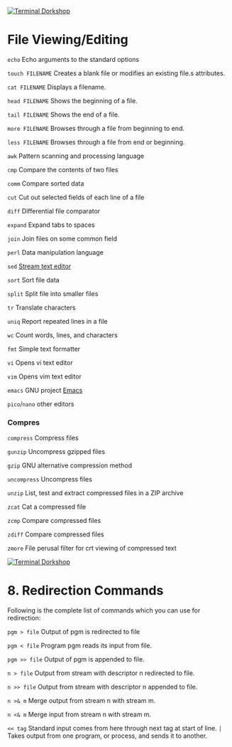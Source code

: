 [![Terminal Dorkshop](https://raw.github.com/patriciogonzalezvivo/Terminal/master/images/terminal06.png)](http://patriciogonzalezvivo.com/)

# File Viewing/Editing

`echo`	Echo arguments to the standard options

`touch FILENAME`	Creates a blank file or modifies an existing file.s attributes.

`cat FILENAME` Displays a filename.

`head FILENAME`	Shows the beginning of a file.

`tail FILENAME`	Shows the end of a file.

`more FILENAME`	Browses through a file from beginning to end.

`less FILENAME`	Browses through a file from end or beginning.

`awk`	Pattern scanning and processing language

`cmp`	Compare the contents of two files

`comm`	Compare sorted data

`cut`	Cut out selected fields of each line of a file

`diff`	Differential file comparator

`expand`	Expand tabs to spaces

`join`	Join files on some common field

`perl`	Data manipulation language

`sed`	[Stream text editor](http://www.grymoire.com/Unix/Sed.html)

`sort`	Sort file data

`split`	Split file into smaller files

`tr`	Translate characters

`uniq`	Report repeated lines in a file

`wc`	Count words, lines, and characters

`fmt`	Simple text formatter

`vi`	Opens vi text editor

`vim`	Opens vim text editor

`emacs`	GNU project [Emacs](http://batsov.com/articles/2011/11/30/the-ultimate-collection-of-emacs-resources/) 

`pico`/`nano`	other editors 

### Compres

`compress`	Compress files

`gunzip`	Uncompress gzipped files

`gzip`	GNU alternative compression method

`uncompress`	Uncompress files

`unzip`	List, test and extract compressed files in a ZIP archive

`zcat`	Cat a compressed file

`zcmp`	Compare compressed files

`zdiff`	Compare compressed files

`zmore`	File perusal filter for crt viewing of compressed text

[![Terminal Dorkshop](https://raw.github.com/patriciogonzalezvivo/Terminal/master/images/terminal07.png)](http://patriciogonzalezvivo.com/)

# 8. Redirection Commands

Following is the complete list of commands which you can use for redirection:

`pgm > file`	Output of pgm is redirected to file

`pgm < file`	Program pgm reads its input from file.

`pgm >> file`	Output of pgm is appended to file.

`n > file`	Output from stream with descriptor n redirected to file.

`n >> file`	Output from stream with descriptor n appended to file.

`n >& m`	Merge output from stream n with stream m.

`n <& m`	Merge input from stream n with stream m.

`<< tag`	Standard input comes from here through next tag at start of line.
`|`			Takes output from one program, or process, and sends it to another.